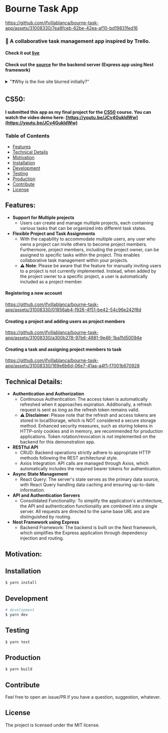 # Bourne Task App

https://github.com/jfvillablanca/bourne-task-app/assets/31008330/7ea8fceb-62be-42ea-af10-bd19831fed16

### 📔 A collaborative task management app inspired by Trello.

#### Check it out [live](https://jfvillablanca.github.io/bourne-task-app/)
#### Check out the [source](https://github.com/jfvillablanca/bourne-task-app-api/) for the backend server (Express app using Nest framework) 

<details>
    <summary>"❓Why is the live site blurred initially?"</summary>

#### Initial loading behavior: 

When you visit the live site, you might notice that it loads immediately but appears blurred, and some elements may not be clickable for a period ranging from several seconds to a few minutes. While this behavior may seem unusual, it is completely normal and stems from the following reasons:

- The authorization server is hosted on a free-tier VM within Render.com. This VM operates with minimal resources: 0.1 CPU and 512MB of RAM. To optimize costs, the server goes into sleep mode when inactive.
    - Additionally, when the server wakes, it makes a database connection with a database hosted in a free-tier MongoDB Atlas cluster which has limited resources also and that adds up to the **wake up delay**. 
- Upon loading the page, the React Query initiates a request to `/api/users/me` to verify the user's login status.
- While `isInitialLoading` is `true`, a blur overlay is on top of the Authentication component.
- This request serves to wake up the backend server VM, which requires some time due to its limited resources.
- Subsequent requests to the server may exhibit improved responsiveness, but it's important to anticipate occasional delays in response times.
</details>

## CS50:  
#### I submitted this app as my final project for the [CS50](https://github.com/jfvillablanca/cs50) course. You can watch the video demo here: [https://youtu.be/JCv4GukldWw](https://youtu.be/JCv4GukldWw)

### Table of Contents

- [Features](#features)
- [Technical Details](#technical)
- [Motivation](#motivation)
- [Installation](#installation)
- [Development](#development)
- [Testing](#testing)
- [Production](#production)
- [Contribute](#contribute)
- [License](#license)

## Features: <a name="features"></a>
- **Support for Multiple projects**
    - Users can create and manage multiple projects, each containing various tasks that can be organized into different task states.
- **Flexible Project and Task Assignments**
    - With the capability to accommodate multiple users, any user who owns a project can invite others to become project members. Furthermore, project members, including the project owner, can be assigned to specific tasks within the project. This enables collaborative task management within your projects. 
    - **⚠️ Note**: Please be aware that the feature for manually inviting users to a project is not currently implemented. Instead, when added by the project owner to a specific project, a user is automatically included as a project member. 

#### Registering a new account
https://github.com/jfvillablanca/bourne-task-app/assets/31008330/01856ab4-f926-4f51-be42-54c96e242f8d

#### Creating a project and adding users as project members
https://github.com/jfvillablanca/bourne-task-app/assets/31008330/a300b278-97b6-4881-9e46-1ba1fd50094e

#### Creating a task and assigning project members to task
https://github.com/jfvillablanca/bourne-task-app/assets/31008330/169e6b6d-06e7-41aa-a4f1-f7001b670928

## Technical Details: <a name="technical"></a>
- **Authentication and Authorization** 
    - Continuous Authentication: The access token is automatically refreshed when it approaches expiration. Additionally, a refresh request is sent as long as the refresh token remains valid. 
    - **⚠️ Disclaimer**: Please note that the refresh and access tokens are stored in localStorage, which is NOT considered a secure storage method. Enhanced security measures, such as storing tokens in HTTP-only cookies and in memory, are recommended for production applications. Token rotation/revocation is not implemented on the backend for this demonstration app. 
- **RESTful API**
    - CRUD: Backend operations strictly adhere to appropriate HTTP methods following the REST architectural style.
    - Axios Integration: API calls are managed through Axios, which automatically includes the required bearer tokens for authentication.
- **Async State Management**
    - React Query: The server's state serves as the primary data source, with React Query handling data caching and ensuring up-to-date information.
- **API and Authentication Servers**
    - Consolidated Functionality: To simplify the application's architecture, the API and authentication functionality are combined into a single server. All requests are directed to the same base URL and are distinguished by routing. 
- **Nest Framework using Express**
    - Backend Framework: The backend is built on the Nest framework, which simplifies the Express application through dependency injection and routing. 

## Motivation: <a name="motivation"></a>
## Installation <a name="installation"></a>

```bash
$ yarn install
```

## Development <a name="development"></a>

```bash
# development
$ yarn dev
```

## Testing <a name="testing"></a>

```bash
$ yarn test
```

## Production <a name="production"></a>

```bash
$ yarn build
```

## Contribute <a name="contribute"></a>

Feel free to open an issue/PR if you have a question, suggestion, whatever.

## License <a name="license"></a>

The project is licensed under the MIT license.
